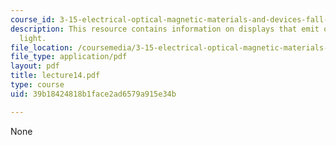 ```yaml
---
course_id: 3-15-electrical-optical-magnetic-materials-and-devices-fall-2006
description: This resource contains information on displays that emit or modulate
  light.
file_location: /coursemedia/3-15-electrical-optical-magnetic-materials-and-devices-fall-2006/39b18424818b1face2ad6579a915e34b_lecture14.pdf
file_type: application/pdf
layout: pdf
title: lecture14.pdf
type: course
uid: 39b18424818b1face2ad6579a915e34b

---
```

None